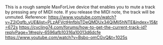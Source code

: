 This is a rough sample MaxForLive device that enables you to mute a track by pressing any of MIDI note. If you release the MIDI note, the track will be unmuted.
Reference:
https://www.youtube.com/watch?v=Z2iOqfb_yUE&list=PLzAFVctHnfblsTDeQMDUx34QiMlj5hNTE&index=15&t=672s
https://cycling74.com/forums/how-to-get-the-current-track-id?replyPage=1#reply-6596afb10316a10013d6dcfe
https://www.youtube.com/watch?v=Bsbo-omCGvQ&t=1025s
